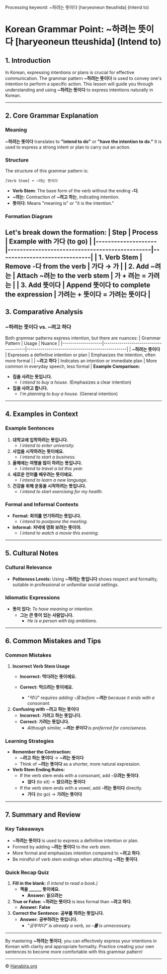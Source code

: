 Processing keyword: ~하려는 뜻이다 [haryeoneun tteushida] (Intend to)
# Korean Grammar Point: ~하려는 뜻이다 [haryeoneun tteushida] (Intend to)

## 1. Introduction
In Korean, expressing intentions or plans is crucial for effective communication. The grammar pattern **~하려는 뜻이다** is used to convey one's intention to perform a specific action. This lesson will guide you through understanding and using **~하려는 뜻이다** to express intentions naturally in Korean.

---
## 2. Core Grammar Explanation
### Meaning
**~하려는 뜻이다** translates to **"intend to do"** or **"have the intention to do."** It is used to express a strong intent or plan to carry out an action.
### Structure
The structure of this grammar pattern is:
```
[Verb Stem] + ~려는 뜻이다
```
- **Verb Stem**: The base form of the verb without the ending **-다**.
- **~려는**: Contraction of **~려고 하는**, indicating intention.
- **뜻이다**: Means "meaning is" or "it is the intention."
### Formation Diagram
Let's break down the formation:
| Step               | Process                                       | Example with **가다** (to go) |
|--------------------|-----------------------------------------------|------------------------------|
| **1. Verb Stem**   | Remove **-다** from the verb                  | **가다** → **가**             |
| **2. Add ~려는**   | Attach **~려는** to the verb stem             | **가** + **려는** = **가려는** |
| **3. Add 뜻이다**  | Append **뜻이다** to complete the expression  | **가려는** + **뜻이다** = **가려는 뜻이다** |
---
## 3. Comparative Analysis
### **~하려는 뜻이다** vs. **~려고 하다**
Both grammar patterns express intention, but there are nuances:
| Grammar Pattern    | Usage                                 | Nuance                                           |
|--------------------|---------------------------------------|--------------------------------------------------|
| **~하려는 뜻이다** | Expresses a definitive intention or plan | Emphasizes the intention, often more formal      |
| **~려고 하다**     | Indicates an intention or immediate plan | More common in everyday speech, less formal      |
**Example Comparison:**
- **집을 사려는 뜻입니다.**
  - *I intend to buy a house.* (Emphasizes a clear intention)
- **집을 사려고 합니다.**
  - *I'm planning to buy a house.* (General intention)
---
## 4. Examples in Context
### Example Sentences
1. **대학교에 입학하려는 뜻입니다.**
   - *I intend to enter university.*
2. **사업을 시작하려는 뜻이에요.**
   - *I intend to start a business.*
3. **올해에는 여행을 많이 하려는 뜻입니다.**
   - *I intend to travel a lot this year.*
4. **새로운 언어를 배우려는 뜻이에요.**
   - *I intend to learn a new language.*
5. **건강을 위해 운동을 시작하려는 뜻입니다.**
   - *I intend to start exercising for my health.*
### Formal and Informal Contexts
- **Formal:** **회의를 연기하려는 뜻입니다.**
  - *I intend to postpone the meeting.*
- **Informal:** **저녁에 영화 보려는 뜻이야.**
  - *I intend to watch a movie this evening.*
---
## 5. Cultural Notes
### Cultural Relevance
- **Politeness Levels:** Using **~하려는 뜻입니다** shows respect and formality, suitable in professional or unfamiliar social settings.
### Idiomatic Expressions
- **뜻이 있다:** *To have meaning or intention.*
  - **그는 큰 뜻이 있는 사람입니다.**
    - *He is a person with big ambitions.*
---
## 6. Common Mistakes and Tips
### Common Mistakes
1. **Incorrect Verb Stem Usage**
   - **Incorrect:** **먹다려는 뜻이에요.**
   
   - **Correct:** **먹으려는 뜻이에요.**
     - *"먹다" requires adding **-으** before **~려는** because it ends with a consonant.*
2. **Confusing with ~려고 하는 뜻이다**
   - **Incorrect:** **가려고 하는 뜻입니다.**
   - **Correct:** **가려는 뜻입니다.**
     - *Although similar, **~려는 뜻이다** is preferred for conciseness.*
### Learning Strategies
- **Remember the Contraction:**
  - **~려고 하는 뜻이다** → **~려는 뜻이다**
  - Think of **~려는 뜻이다** as a shorter, more natural expression.
- **Verb Stem Ending Rules:**
  - If the verb stem ends with a consonant, add **-으려는 뜻이다**.
    - **앉다** (to sit) → **앉으려는 뜻이다**
  - If the verb stem ends with a vowel, add **-려는 뜻이다** directly.
    - **가다** (to go) → **가려는 뜻이다**
---
## 7. Summary and Review
### Key Takeaways
- **~하려는 뜻이다** is used to express a definitive intention or plan.
- Formed by adding **~려는 뜻이다** to the verb stem.
- More formal and emphasizes intention compared to **~려고 하다**.
- Be mindful of verb stem endings when attaching **~려는 뜻이다**.
### Quick Recap Quiz
1. **Fill in the blank:** *(I intend to read a book.)*
   - **책을 ______ 뜻이에요.**
     - **Answer:** **읽으려는**
2. **True or False:** **~하려는 뜻이다** is less formal than **~려고 하다**.
   - **Answer:** **False**
3. **Correct the Sentence:** **공부를 하려는 뜻입니다.**
   - **Answer:** **공부하려는 뜻입니다.**
     - *"공부하다" is already a verb, so **-를** is unnecessary.*
---
By mastering **~하려는 뜻이다**, you can effectively express your intentions in Korean with clarity and appropriate formality. Practice creating your own sentences to become more comfortable with this grammar pattern!

---
© [Hanabira.org](https://hanabira.org)
